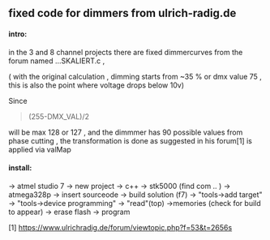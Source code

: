 ## fixed code for dimmers from  ulrich-radig.de

#### intro:
in the 3 and 8 channel projects there are fixed 
dimmercurves from the forum named ...SKALIERT.c , 

( with the original calculation , dimming starts from ~35 % or dmx value 75 , this is also the point where voltage drops below 10v)

Since 
> (255-DMX_VAL)/2

will be max 128 or 127 , and the dimmmer has 90 possible values from phase cutting , the transformation is done as suggested in his forum[1] is applied via valMap

#### install:
-> atmel studio 7 -> new project -> c++ -> stk5000 (find com .. ) -> atmega328p -> insert sourceode -> build solution (f7) -> "tools→add target" -> "tools→device programming" -> "read"(top) ->memories (check for build to appear) -> erase flash -> program 



[1]  https://www.ulrichradig.de/forum/viewtopic.php?f=53&t=2656s
